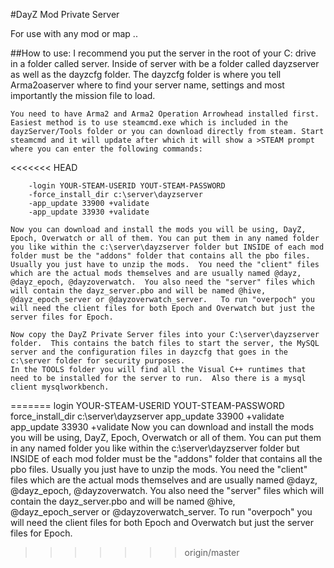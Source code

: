 #DayZ Mod Private Server

For use with any mod or map .. 

##How to use:
	I recommend you put the server in the root of your C: drive in a folder called server. Inside of server with be a folder called dayzserver as well as the dayzcfg folder.  The dayzcfg folder is where you tell Arma2oaserver where to find your server name, settings and most importantly the mission file to load.  
	
	You need to have Arma2 and Arma2 Operation Arrowhead installed first.  Easiest method is to use steamcmd.exe which is included in the dayzServer/Tools folder or you can download directly from steam. Start steamcmd and it will update after which it will show a >STEAM prompt where you can enter the following commands:
<<<<<<< HEAD
	
		-login YOUR-STEAM-USERID YOUT-STEAM-PASSWORD
		-force_install_dir c:\server\dayzserver
		-app_update 33900 +validate
		-app_update 33930 +validate
	
	Now you can download and install the mods you will be using, DayZ, Epoch, Overwatch or all of them. You can put them in any named folder you like within the c:\server\dayzserver folder but INSIDE of each mod folder must be the "addons" folder that contains all the pbo files. Usually you just have to unzip the mods.  You need the "client" files which are the actual mods themselves and are usually named @dayz, @dayz_epoch, @dayzoverwatch.  You also need the "server" files which will contain the dayz_server.pbo and will be named @hive, @dayz_epoch_server or @dayzoverwatch_server.   To run "overpoch" you will need the client files for both Epoch and Overwatch but just the server files for Epoch.
	
	Now copy the DayZ Private Server files into your C:\server\dayzserver folder.  This contains the batch files to start the server, the MySQL server and the configuration files in dayzcfg that goes in the c:\server folder for security purposes.
	In the TOOLS folder you will find all the Visual C++ runtimes that need to be installed for the server to run.  Also there is a mysql client mysqlworkbench.
	
=======
		login YOUR-STEAM-USERID YOUT-STEAM-PASSWORD
		force_install_dir c:\server\dayzserver
		app_update 33900 +validate
		app_update 33930 +validate
	Now you can download and install the mods you will be using, DayZ, Epoch, Overwatch or all of them. You can put them in any named folder you like within the c:\server\dayzserver folder but INSIDE of each mod folder must be the "addons" folder that contains all the pbo files. Usually you just have to unzip the mods.  You need the "client" files which are the actual mods themselves and are usually named @dayz, @dayz_epoch, @dayzoverwatch.  You also need the "server" files which will contain the dayz_server.pbo and will be named @hive, @dayz_epoch_server or @dayzoverwatch_server.   To run "overpoch" you will need the client files for both Epoch and Overwatch but just the server files for Epoch.
	
>>>>>>> origin/master
